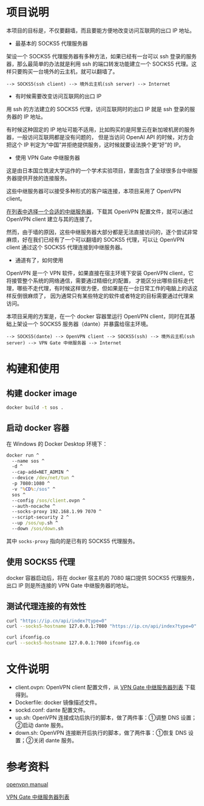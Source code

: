 # 项目说明

本项目的目标是，不仅要翻墙，而且要能方便地改变访问互联网的出口 IP 地址。

- 最基本的 SOCKS5 代理服务器

架设一个 SOCKS5 代理服务器有多种方法，如果已经有一台可以 ssh 登录的服务器，那么最简单的办法就是利用 ssh
的端口转发功能建立一个 SOCKS5 代理。这样只要购买一台境外的云主机，就可以翻墙了。

    --> SOCKS5(ssh client) --> 境外云主机(ssh server) --> Internet

- 有时候需要改变访问互联网的出口 IP

用 ssh 的方法建立的 SOCKS5 代理，访问互联网时的出口 IP 就是 ssh 登录的服务器的 IP 地址。

有时候这种固定的 IP 地址可能不适用，比如购买的是阿里云在新加坡机房的服务器，一般访问互联网都是没有问题的，
但是当访问 OpenAI API 的时候，对方会把这个 IP 判定为“中国”并拒绝提供服务，这时候就要设法换个更“好”的 IP。

- 使用 VPN Gate 中继服务器

这是由日本国立筑波大学运作的一个学术实验项目，里面包含了全球很多台中继服务器提供开放的连接服务。

这些中继服务器可以接受多种形式的客户端连接，本项目采用了 OpenVPN client。

[在列表中选择一个合适的中继服务器](https://www.vpngate.net/cn/)，下载其 OpenVPN 配置文件，就可以通过 OpenVPN client 建立与其的连接了。

然而，由于墙的原因，这些中继服务器大部分都是无法直接访问的，逐个尝试非常麻烦，好在我们已经有了一个可以翻墙的
SOCKS5 代理，可以让 OpenVPN client 通过这个 SOCKS5 代理连接到中继服务器。

- 通道有了，如何使用

OpenVPN 是一个 VPN 软件，如果直接在宿主环境下安装 OpenVPN client，它将接管整个系统的网络通信，需要通过精细化的配置，
才能区分出哪些目标走代理，哪些不走代理，有时候这样很方便，但如果是在一台日常工作的电脑上的话这样反倒很麻烦了，
因为通常只有某些特定的软件或者特定的目标需要通过代理来访问。

本项目采用的方案是，在一个 docker 容器里运行 OpenVPN client，同时在其基础上架设一个 SOCKS5 服务器（dante）并暴露给宿主环境。

    --> SOCKS5(dante) --> OpenVPN client --> SOCKS5(ssh) --> 境外云主机(ssh server) --> VPN Gate 中继服务器 --> Internet

# 构建和使用

## 构建 docker image
```cmd
docker build -t sos .
```

## 启动 docker 容器

在 Windows 的 Docker Desktop 环境下：
```cmd
docker run ^
  --name sos ^
  -d ^
  --cap-add=NET_ADMIN ^
  --device /dev/net/tun ^
  -p 7080:1080 ^
  -v "%CD%:/sos" ^
  sos ^
  --config /sos/client.ovpn ^
  --auth-nocache ^
  --socks-proxy 192.168.1.99 7070 ^
  --script-security 2 ^
  --up /sos/up.sh ^
  --down /sos/down.sh
```
其中 `socks-proxy` 指向的是已有的 SOCKS5 代理服务。

## 使用 SOCKS5 代理

docker 容器启动后，将在 docker 宿主机的 7080 端口提供 SOCKS5 代理服务，出口 IP 则是所连接的 VPN Gate 中继服务器的地址。

## 测试代理连接的有效性

```sh
curl "https://ip.cn/api/index?type=0"
curl --socks5-hostname 127.0.0.1:7080 "https://ip.cn/api/index?type=0"

curl ifconfig.co
curl --socks5-hostname 127.0.0.1:7080 ifconfig.co
```

# 文件说明

- client.ovpn: OpenVPN client 配置文件，从 [VPN Gate 中继服务器列表](https://www.vpngate.net/cn/) 下载得到。
- Dockerfile: docker 镜像描述文件。
- sockd.conf: dante 配置文件。
- up.sh: OpenVPN 连接成功后执行的脚本，做了两件事：①调整 DNS 设置；②启动 dante 服务。
- down.sh: OpenVPN 连接断开后执行的脚本，做了两件事：①恢复 DNS 设置；②关闭 dante 服务。

# 参考资料

[openvpn manual](https://manpages.ubuntu.com/manpages/kinetic/en/man8/openvpn.8.html)

[VPN Gate 中继服务器列表](https://www.vpngate.net/cn/)
